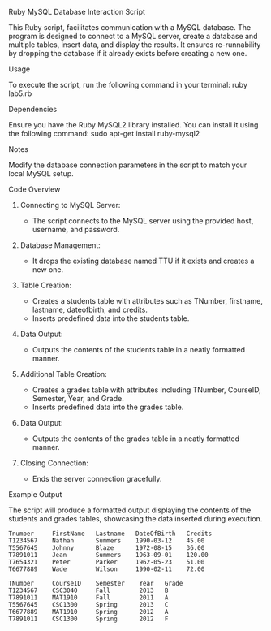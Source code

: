
Ruby MySQL Database Interaction Script

This Ruby script, facilitates communication with a MySQL database. The program is designed to connect to a MySQL server, create a database and multiple tables, insert data, and display the results. 
It ensures re-runnability by dropping the database if it already exists before creating a new one.

Usage

To execute the script, run the following command in your terminal:
    ruby lab5.rb

Dependencies

Ensure you have the Ruby MySQL2 library installed. You can install it using the following command:
    sudo apt-get install ruby-mysql2

Notes

Modify the database connection parameters in the script to match your local MySQL setup.

Code Overview

1. Connecting to MySQL Server:
   - The script connects to the MySQL server using the provided host, username, and password.

2. Database Management:
   - It drops the existing database named TTU if it exists and creates a new one.

3. Table Creation:
   - Creates a students table with attributes such as TNumber, firstname, lastname, dateofbirth, and credits.
   - Inserts predefined data into the students table.

4. Data Output:
   - Outputs the contents of the students table in a neatly formatted manner.

5. Additional Table Creation:
   - Creates a grades table with attributes including TNumber, CourseID, Semester, Year, and Grade.
   - Inserts predefined data into the grades table.

6. Data Output:
   - Outputs the contents of the grades table in a neatly formatted manner.

7. Closing Connection:
   - Ends the server connection gracefully.

Example Output

The script will produce a formatted output displaying the contents of the students and grades tables, showcasing the data inserted during execution.

    Tnumber     FirstName   Lastname   DateOfBirth   Credits
    T1234567    Nathan      Summers    1990-03-12    45.00
    T5567645    Johnny      Blaze      1972-08-15    36.00
    T7891011    Jean        Summers    1963-09-01    120.00
    T7654321    Peter       Parker     1962-05-23    51.00
    T6677889    Wade        Wilson     1990-02-11    72.00

    TNumber     CourseID    Semester    Year   Grade
    T1234567    CSC3040     Fall        2013   B
    T7891011    MAT1910     Fall        2011   A
    T5567645    CSC1300     Spring      2013   C
    T6677889    MAT1910     Spring      2012   A
    T7891011    CSC1300     Spring      2012   F
